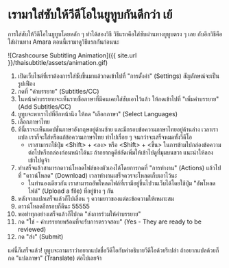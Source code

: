 # เรามาใส่ซับให้วีดีโอในยูทูบกันดีกว่า เย้

การใส่สับให้วีดีโอในยูทูบโดยหลัก ๆ ทำได้สองวิธี วิธีแรกคือใส่ซับผ่านทางยูทูบตรง ๆ เลย กับอีกวิธีคือใส่ผ่านทาง Amara ตอนนี้เรามาดูวิธีแรกกันก่อนนะ

![Crashcourse Subtitling Animation]({{ site.url }}/thaisubtitle/assets/animation.gif)

1. เปิดเว็บไซต์ที่เราต้องการใส่ซับขึ้นมาแล้วกดเข้าไปที่ "การตั้งค่า" (Settings) สัญลักษณ์จะเป็นรูปเฟือง
1. กดที่ "คำบรรยาย" (Subtitles/CC)
1. ในหน้าคำบรรยายจะเห็นรายชื่อภาษาที่มีคนเคยใส่ซับเอาไว้แล้ว ให้กดเข้าไปที่ "เพิ่มคำบรรยาย" (Add Subtitles/CC)
1. ยูทูบจะพาเราไปที่อีกหน้านึง ให้กด "เลือกภาษา" (Select Languages) 
1. เลือกภาษาไทย
1. ทีนี้เราจะเห็นแคปชั่นภาษาอังกฤษอยู่ด้านซ้าย และมีกรอบข้อความภาษาไทยอยู่ด้านล่าง เวลาเราแปล เราก็จะใส่หรือแก้ข้อความภาษาไทย ทำไปเรื่อย ๆ จนกว่าจะเสร็จหมดทั้งวีดีโอ
    - เราสามารถใช้ปุ่ม \<Shift\> + \<ลง\> หรือ \<Shift\> + \<ขึ้น\> ในการข้ามไปกล่องข้อความต่อไปหรือกล่องก่อนหน้าได้นะ ถ้าอยากดูคีย์ลัดเพิ่มให้เข้าไปดูที่มุมบนขวา แนะนำให้ลองเข้าไปดูจ้า
1. ทำเสร็จแล้วสามารถดาวน์โหลดไฟล์ของตัวเองได้โดยการกดที่ "การทำงาน" (Actions) แล้วไปที่ "ดาวน์โหลด" (Download) เวลาทำงานเสร็จควรจะโหลดเก็บเอาไว้นะ
    - ในทำนองเดียวกัน เราสามารถอัพโหลดไฟล์ที่เรามีอยู่ขึ้นไปวนเว็บได้โดยใช้ปุ่ม "อัพโหลดไฟล์" (Upload a file) ที่อยู่ข้าง ๆ กัน
1. หลังจากแปลเสร็จแล้วก็ไปเลื่อน ๆ ความยาวของแต่ละข้อความให้เหมาะสม
1. ดาวน์โหลดอีกรอบก็ดีนะ 55555
1. พอทำทุกอย่างเสร็จแล้วก็ไปกด "ส่งการร่วมให้คำบรรยาย" 
1. กด "ใช่ - คำบรรยายพร้อมที่จะรับการตรวจสอบ" (Yes - They are ready to be reviewed)
1. กด "ส่ง" (Submit)

แค่นี้ก็เสร็จแล้ว! ยูทูบจะถามเราว่าอยากแปลชื่อวีดีโอกับคำอธิบายวีดีโอด้วยรึเปล่า ถ้าอยากแปลด้วยก็กด "แปลภาษา" (Translate) ต่อไปเลยจ้า

